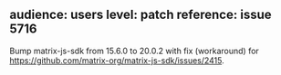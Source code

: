 audience: users
level: patch
reference: issue 5716
---
Bump matrix-js-sdk from 15.6.0 to 20.0.2 with fix (workaround) for https://github.com/matrix-org/matrix-js-sdk/issues/2415.
